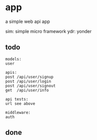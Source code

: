 # app
a simple web api app

sim: simple micro framework
ydr: yonder

## todo
    models:
    user
    
    apis:
    post /api/user/signup
    post /api/user/login
    post /api/user/signout
    get  /api/user/info
    
    api tests:
    url see above

    middleware:
    auth

## done
